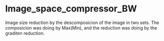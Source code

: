 # Image_space_compressor_BW

Image size reduction by the descomposicion of the image in two sets.
The composicion was doing by Max(Min), and the reduction was doing by the graditen reduction.
